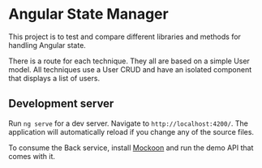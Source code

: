 # Angular State Manager

This project is to test and compare different libraries and methods for handling Angular state.

There is a route for each technique. They all are based on a simple User model. All techniques use a User CRUD and have an isolated component that displays a list of users.


## Development server

Run `ng serve` for a dev server. Navigate to `http://localhost:4200/`. The application will automatically reload if you change any of the source files.

To consume the Back service, install [Mockoon]('https://mockoon.com/') and run the demo API that comes with it.